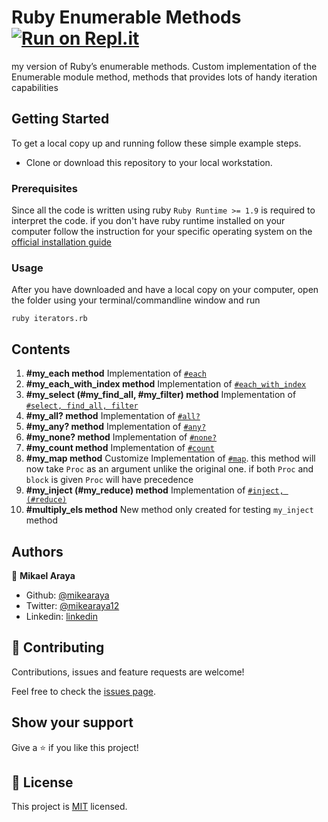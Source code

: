 # Ruby Enumerable Methods [![Run on Repl.it](https://repl.it/badge/github/Mikearaya/enumerable-methods)](https://repl.it/@MichaelAraya1/enumerable-methods)
my version of Ruby’s enumerable methods. Custom implementation of the Enumerable module method, methods that provides lots of handy iteration capabilities

## Getting Started

To get a local copy up and running follow these simple example steps.

- Clone or download this repository to your local workstation.

### Prerequisites

Since all the code is written using ruby `Ruby Runtime >= 1.9` is required to interpret the code. if you don't have ruby runtime installed on your computer
follow the instruction for your specific operating system on the [official installation guide](https://www.ruby-lang.org/en/documentation/installation/)

### Usage

After you have downloaded and have a local copy on your computer, open the folder using your terminal/commandline window and run

`ruby iterators.rb`

## Contents

1. **#my_each method**
  Implementation of [`#each`](https://ruby-doc.org/core-2.7.1/Enumerable.html#method-i-each_with_index)
2. **#my_each_with_index method**
  Implementation of [`#each_with_index`](https://ruby-doc.org/core-2.7.1/Enumerable.html#method-i-each_with_index)
3. **#my_select (#my_find_all, #my_filter) method**
  Implementation of [`#select, find_all, filter`](https://ruby-doc.org/core-2.7.1/Enumerable.html#method-i-select)
4. **#my_all? method**
  Implementation of [`#all?`](https://ruby-doc.org/core-2.7.1/Enumerable.html#method-i-all-3F)
5. **#my_any? method**
  Implementation of [`#any?`](https://ruby-doc.org/core-2.7.1/Enumerable.html#method-i-any-3F)
6. **#my_none? method**
  Implementation of [`#none?`](https://ruby-doc.org/core-2.7.1/Enumerable.html#method-i-none-3F)
7. **#my_count method**
  Implementation of [`#count`](https://ruby-doc.org/core-2.7.1/Enumerable.html#method-i-count)
8. **#my_map method**
   Customize Implementation of [`#map`](https://ruby-doc.org/core-2.7.1/Enumerable.html#method-i-map). this method will now take `Proc` as an argument unlike the original one. if both `Proc` and `block` is given `Proc` will have precedence
9. **#my_inject (#my_reduce) method**
  Implementation of [`#inject, (#reduce)`](https://ruby-doc.org/core-2.7.1/Enumerable.html#method-i-inject)
10. **#multiply_els method**
   New method only created for testing `my_inject` method

## Authors

👤 **Mikael Araya**

- Github: [@mikearaya](https://github.com/mikearaya)
- Twitter: [@mikearaya12](https://twitter.com/mikearaya12)
- Linkedin: [linkedin](https://linkedin.com/in/mikael-araya)

## 🤝 Contributing

Contributions, issues and feature requests are welcome!

Feel free to check the [issues page](issues/).

## Show your support

Give a ⭐️ if you like this project!

## 📝 License

This project is [MIT](lic.url) licensed.

